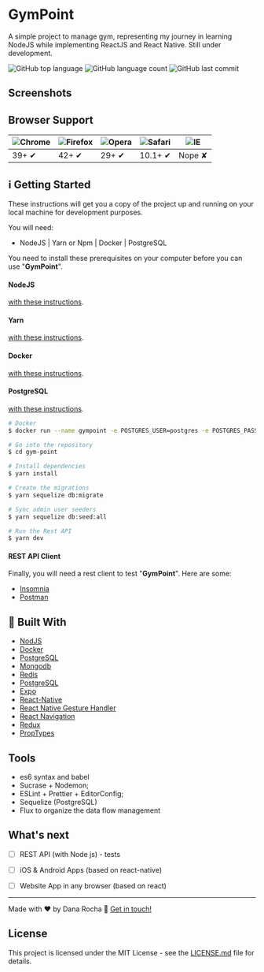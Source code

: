 <h1>
  GymPoint
</h1>

 A simple project to manage gym, representing my journey in learning NodeJS while implementing ReactJS and React Native. Still under development.
 
 <p>
   <img alt="GitHub top language" src="https://img.shields.io/github/languages/top/danarocha-br/gym-point?style=for-the-badge">
   <img alt="GitHub language count" src="https://img.shields.io/github/languages/count/danarocha-br/gym-point?style=for-the-badge">
   <img alt="GitHub last commit" src="https://img.shields.io/github/last-commit/danarocha-br/gym-point?style=for-the-badge">
</p>


## Screenshots


## Browser Support

| ![Chrome](https://cloud.githubusercontent.com/assets/398893/3528328/23bc7bc4-078e-11e4-8752-ba2809bf5cce.png) | ![Firefox](https://cloud.githubusercontent.com/assets/398893/3528329/26283ab0-078e-11e4-84d4-db2cf1009953.png) | ![Opera](https://cloud.githubusercontent.com/assets/398893/3528330/27ec9fa8-078e-11e4-95cb-709fd11dac16.png) | ![Safari](https://cloud.githubusercontent.com/assets/398893/3528331/29df8618-078e-11e4-8e3e-ed8ac738693f.png) | ![IE](https://cloud.githubusercontent.com/assets/398893/3528325/20373e76-078e-11e4-8e3a-1cb86cf506f0.png) |
| ------------------------------------------------------------------------------------------------------------- | -------------------------------------------------------------------------------------------------------------- | ------------------------------------------------------------------------------------------------------------ | ------------------------------------------------------------------------------------------------------------- | --------------------------------------------------------------------------------------------------------- |
| 39+ ✔                                                                                                         | 42+ ✔                                                                                                          | 29+ ✔                                                                                                        | 10.1+ ✔                                                                                                       | Nope ✘                                                                                                    |

## :information_source: Getting Started

These instructions will get you a copy of the project up and running on your local machine for development purposes.

You will need:

- NodeJS | Yarn or Npm | Docker | PostgreSQL


You need to install these prerequisites on your computer before you can use "**GymPoint**".

<h4>NodeJS</h4> <a href="https://nodejs.org/en/download/package-manager/" target="_blank">with these instructions</a>.

<h4>Yarn</h4> <a href="https://yarnpkg.com/en/docs/getting-started" target="_blank">with these instructions</a>.

<h4>Docker</h4> <a href="https://www.docker.com/get-started" target="_blank">with these instructions</a>.

<h4>PostgreSQL</h4> <a href="https://hub.docker.com/_/postgres" target="_blank">with these instructions</a>.


```bash
# Docker
$ docker run --name gympoint -e POSTGRES_USER=postgres -e POSTGRES_PASSWORD=docker -p 5432:5432 -d postgres

# Go into the repository
$ cd gym-point

# Install dependencies
$ yarn install

# Create the migrations
$ yarn sequelize db:migrate 

# Sync admin user seeders
$ yarn sequelize db:seed:all

# Run the Rest API
$ yarn dev

```

<h4>REST API Client</h4>

Finally, you will need a rest client to test "**GymPoint**". Here are some:

<ul>
  <li><a href="https://insomnia.rest/" target="_blank">Insomnia</a></li>
  <li><a href="https://www.getpostman.com/" target="_blank">Postman</a></li>
</ul>



## :rocket: Built With
-  [NodJS](https://nodejs.org/en/)
-  [Docker](https://www.docker.com/)
-  [PostgreSQL](https://www.postgresql.org/)
-  [Mongodb](https://mongodb.com)
-  [Redis](https://redis.io/)
-  [PostgreSQL](https://www.postgresql.org/)
-  [Expo](https://expo.io/)
-  [React-Native](https://facebook.github.io/react-native/)
-  [React Native Gesture Handler](https://kmagiera.github.io/react-native-gesture-handler/)
-  [React Navigation](https://reactnavigation.org/)
-  [Redux](https://redux.js.org/)
-  [PropTypes](https://github.com/facebook/prop-types)



## Tools

<ul>
  <li>es6 syntax and babel</li>
  <li>Sucrase + Nodemon;</li>
  <li>ESLint + Prettier + EditorConfig;</li>
  <li>Sequelize (PostgreSQL)</li>
  <li>Flux to organize the data flow management</li>
</ul>

## What's next

- [ ] REST API (with Node js) - tests
- [ ] iOS & Android Apps (based on react-native)
- [ ] Website App in any browser (based on react)



---

Made with ♥ by Dana Rocha :wave: [Get in touch!](https://www.linkedin.com/in/danarocha/)

## License

This project is licensed under the MIT License - see the <a href="" target="_blank">LICENSE.md</a> file for details.
